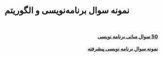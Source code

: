 # نمونه سوال برنامه‌نویسی و الگوریتم
<br>
<div dir="rtl">
<h3>
<a href="./60-question.md">50 سوال مبانی برنامه نویسی</a>
<br>
<br>
<a href="./adv.md">نمونه سوال برنامه نویسی پیشرفته</a>
</h3>
</div>
